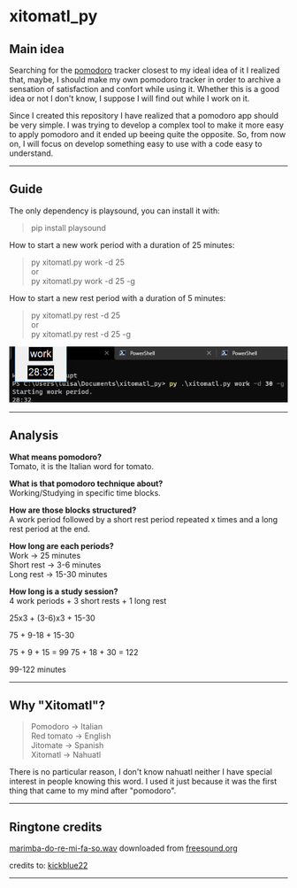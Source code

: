 # xitomatl_py

## Main idea

Searching for the [pomodoro](https://en.wikipedia.org/wiki/Pomodoro_Technique) tracker closest to my ideal idea of it I realized that, maybe, I should make my own pomodoro tracker in order to archive a sensation of satisfaction and confort while using it. Whether this is a good idea or not I don't know, I suppose I will find out while I work on it.

Since I created this repository I have realized that a pomodoro app should be very simple. I was trying to develop a complex tool to make it more easy to apply pomodoro and it ended up beeing quite the opposite. So, from now on, I will focus on develop something easy to use with a code easy to understand.

---

## Guide

The only dependency is playsound, you can install it with:
> pip install playsound

How to start a new work period with a duration of 25 minutes:
> py xitomatl.py work -d 25  
> or  
> py xitomatl.py work -d 25 -g  

How to start a new rest period with a duration of 5 minutes:
> py xitomatl.py rest -d 25  
> or  
> py xitomatl.py rest -d 25 -g  

![image](image.png)

---

## Analysis

__What means pomodoro?__  
Tomato, it is the Italian word for tomato.

__What is that pomodoro technique about?__  
Working/Studying in specific time blocks.

__How are those blocks structured?__  
A work period followed by a short rest period repeated x times and a long rest period at the end.

__How long are each periods?__  
Work -> 25 minutes  
Short rest -> 3-6 minutes  
Long rest -> 15-30 minutes

__How long is a study session?__  
4 work periods + 3 short rests + 1 long rest

25x3 + (3-6)x3 + 15-30

75 + 9-18 + 15-30

75 + 9 + 15 = 99
75 + 18 + 30 = 122

99-122 minutes

---

## Why "Xitomatl"?

> Pomodoro -> Italian  
> Red tomato -> English  
> Jitomate -> Spanish  
> Xitomatl -> Nahuatl  

There is no particular reason, I don't know nahuatl neither I have special interest in people knowing this word. I used it just because it was the first thing that came to my mind after "pomodoro".

---

## Ringtone credits

[marimba-do-re-mi-fa-so.wav](https://freesound.org/people/pogmothoin/sounds/401722/)
 downloaded from [freesound.org](https://freesound.org/)

credits to: [kickblue22](https://kickblue22.com//)

---
